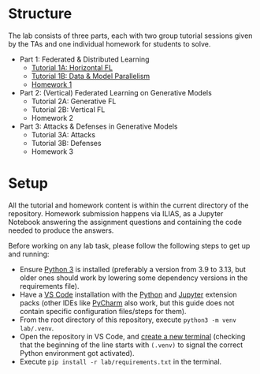 # Structure

The lab consists of three parts, each with two group tutorial sessions given by the TAs and one individual homework for students to solve.

- Part 1: Federated & Distributed Learning
    - [Tutorial 1A: Horizontal FL](tutorial_1a/)
    - [Tutorial 1B: Data & Model Parallelism](tutorial_1b/)
    - [Homework 1](homework-1.ipynb)
- Part 2: (Vertical) Federated Learning on Generative Models
    - Tutorial 2A: Generative FL
    - Tutorial 2B: Vertical FL
    - Homework 2
- Part 3: Attacks & Defenses in Generative Models
    - Tutorial 3A: Attacks
    - Tutorial 3B: Defenses
    - Homework 3

# Setup

All the tutorial and homework content is within the current directory of the repository. Homework submission happens via ILIAS, as a Jupyter Notebook answering the assignment questions and containing the code needed to produce the answers.

Before working on any lab task, please follow the following steps to get up and running:
- Ensure [Python 3](https://www.python.org/downloads/) is installed (preferably a version from 3.9 to 3.13, but older ones should work by lowering some dependency versions in the requirements file).
- Have a [VS Code](https://code.visualstudio.com/Download) installation with the [Python](https://marketplace.visualstudio.com/items?itemName=ms-python.python) and [Jupyter](https://marketplace.visualstudio.com/items?itemName=ms-toolsai.jupyter) extension packs (other IDEs like [PyCharm](https://www.jetbrains.com/pycharm/download/) also work, but this guide does not contain specific configuration files/steps for them).
- From the root directory of this repository, execute `python3 -m venv lab/.venv`.
- Open the repository in VS Code, and [create a new terminal](https://code.visualstudio.com/docs/terminal/basics) (checking that the beginning of the line starts with `(.venv)` to signal the correct Python environment got activated).
- Execute `pip install -r lab/requirements.txt` in the terminal.
